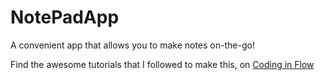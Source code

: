 # NotePadApp
A convenient app that allows you to make notes on-the-go!

Find the awesome tutorials that I followed to make this, on [Coding in Flow](https://www.youtube.com/channel/UC_Fh8kvtkVPkeihBs42jGcA)
